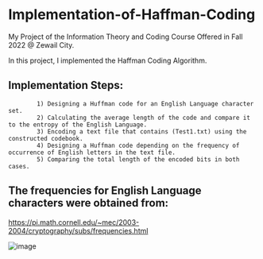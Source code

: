 # Implementation-of-Haffman-Coding

My Project of the Information Theory and Coding Course Offered in Fall 2022 @ Zewail City.

In this project, I implemented the Haffman Coding Algorithm.


## Implementation Steps:

            1) Designing a Huffman code for an English Language character set.
            2) Calculating the average length of the code and compare it to the entropy of the English Language.
            3) Encoding a text file that contains (Test1.txt) using the constructed codebook. 
            4) Designing a Huffman code depending on the frequency of occurrence of English letters in the text file.  
            5) Comparing the total length of the encoded bits in both cases. 

## The frequencies for English Language characters were obtained from: 
https://pi.math.cornell.edu/~mec/2003-2004/cryptography/subs/frequencies.html 

![image](https://user-images.githubusercontent.com/58476343/220161644-982e4b8d-f837-44a1-afc0-c5c10a4e47d5.png)
